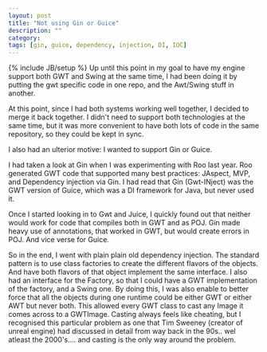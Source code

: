 ```yaml
---
layout: post
title: "Not using Gin or Guice"
description: ""
category: 
tags: [gin, guice, dependency, injection, DI, IOC]
---
```

{% include JB/setup %}
Up until  this point in my goal to have my engine support both GWT and Swing at the same time, I had been doing it by putting the gwt specific code 
in one repo, and the Awt/Swing stuff in another.

At this point, since I had both systems working well together, I decided to merge it back together. I didn't need to support both technologies at the same time, but it was more convenient to have both lots of code in the same repository, so they could be kept in sync.

I also had an ulterior motive: I wanted to support Gin or Guice.

I had taken a look at Gin when I was experimenting with Roo last year.
Roo generated GWT code that supported many best practices: JAspect, MVP, and Dependency injection via Gin. I had read that Gin (Gwt-INject) was the GWT version of Guice, which was a DI framework for Java, but never used it.

Once I started looking in to Gwt and Juice, I quickly found out that neither would work for code that compiles both in GWT and as POJ. Gin made heavy use of annotations, that worked in GWT, but would create errors in POJ. And vice verse for Guice.

So in the end, I went with plain plain old dependency injection. The standard pattern is to use class factories to create the different flavors of the objects. And have both flavors of that object implement the same interface. I also had an interface for the Factory, so that I could have a GWT implementation of the factory, and a Swing one. By doing this, I was also enable to better force that all the objects during one runtime could be either GWT or either AWT but never both. This allowed every GWT class to cast any Image it comes across to a GWTImage. Casting always feels like cheating, but I recognised this particular problem as one that Tim Sweeney (creator of unreal engine) had discussed in detail from way back in the 90s.. wel atleast the 2000's.... and casting is the only way around the problem.

